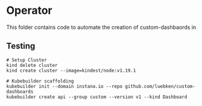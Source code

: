 # Operator

This folder contains code to automate the creation of custom-dashbaords in

## Testing

    # Setup Cluster
    kind delete cluster
    kind create cluster --image=kindest/node:v1.19.1

    # Kubebuilder scaffolding
    kubebuilder init --domain instana.io --repo github.com/luebken/custom-dashboards
    kubebuilder create api --group custom --version v1 --kind Dashboard